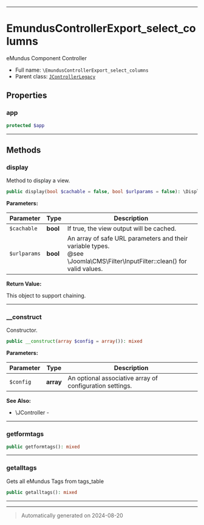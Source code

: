 ***

# EmundusControllerExport_select_columns

eMundus Component Controller



* Full name: `\EmundusControllerExport_select_columns`
* Parent class: [`JControllerLegacy`](./JControllerLegacy.md)



## Properties


### app



```php
protected $app
```






***

## Methods


### display

Method to display a view.

```php
public display(bool $cachable = false, bool $urlparams = false): \DisplayController
```








**Parameters:**

| Parameter | Type | Description |
|-----------|------|-------------|
| `$cachable` | **bool** | If true, the view output will be cached. |
| `$urlparams` | **bool** | An array of safe URL parameters and their variable types.<br />@see        \Joomla\CMS\Filter\InputFilter::clean() for valid values. |


**Return Value:**

This object to support chaining.




***

### __construct

Constructor.

```php
public __construct(array $config = array()): mixed
```








**Parameters:**

| Parameter | Type | Description |
|-----------|------|-------------|
| `$config` | **array** | An optional associative array of configuration settings. |





**See Also:**

* \JController - 

***

### getformtags



```php
public getformtags(): mixed
```












***

### getalltags

Gets all eMundus Tags from tags_table

```php
public getalltags(): mixed
```












***


***
> Automatically generated on 2024-08-20

